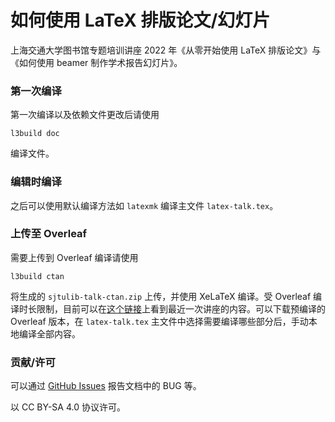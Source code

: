# 如何使用 LaTeX 排版论文/幻灯片

上海交通大学图书馆专题培训讲座 2022 年《从零开始使用 LaTeX 排版论文》与《如何使用 beamer 制作学术报告幻灯片》。

### 第一次编译

第一次编译以及依赖文件更改后请使用
```
l3build doc
```
编译文件。

### 编辑时编译

之后可以使用默认编译方法如 `latexmk` 编译主文件 `latex-talk.tex`。

### 上传至 Overleaf

需要上传到 Overleaf 编译请使用
```
l3build ctan
```
将生成的 `sjtulib-talk-ctan.zip` 上传，并使用 XeLaTeX 编译。受 Overleaf 编译时长限制，目前可以在[这个链接](https://www.overleaf.com/read/fvwxzvcxhcwd)上看到最近一次讲座的内容。可以下载预编译的 Overleaf 版本，在 `latex-talk.tex` 主文件中选择需要编译哪些部分后，手动本地编译全部内容。

### 贡献/许可

可以通过 [GitHub Issues](https://github.com/sjtug/sjtulib-latex-talk/issues) 报告文档中的 BUG 等。

以 CC BY-SA 4.0 协议许可。
